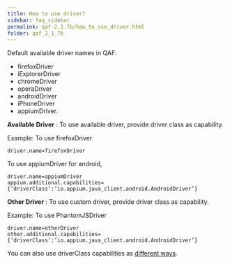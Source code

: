 ```yaml
---
title: How to use driver?
sidebar: faq_sidebar
permalink: qaf-2.1.7b/how_to_use_driver.html
folder: qaf_2_1_7b
---
```


Default available driver names in QAF:

* firefoxDriver
* iExplorerDriver
* chromeDriver
* operaDriver
* androidDriver
* iPhoneDriver
* appiumDriver.

**Available Driver** : To use available driver, provide driver class as capability.

Example:
To use firefoxDriver

```
driver.name=firefoxDriver
```


To use appiumDriver for android, 

```
driver.name=appiumDriver
appium.additional.capabilities={‘driverClass’:’io.appium.java_client.android.AndroidDriver’}
```


**Other Driver** : To use custom driver, provide driver class as capability.

Example:
To use PhantomJSDriver

```
driver.name=otherDriver
other.additional.capabilities={‘driverClass’:’io.appium.java_client.android.AndroidDriver’}
```

You can also use driverClass capabilities as [different ways](setting_driver_capabilities.html).



